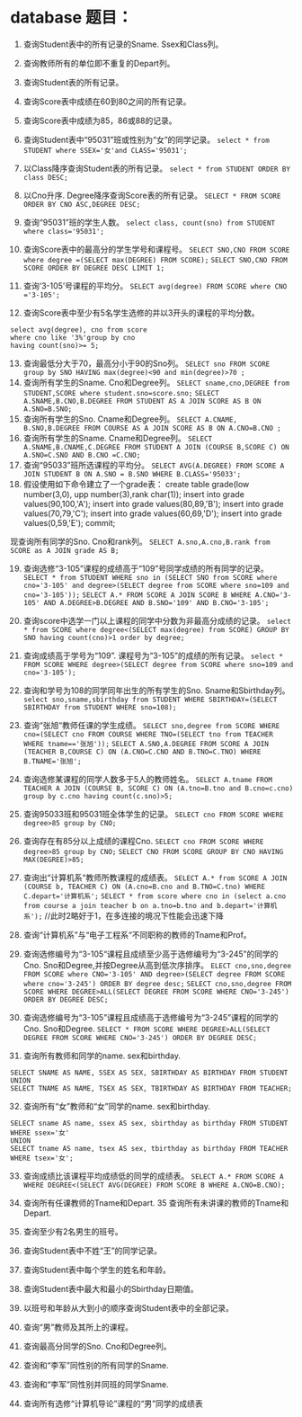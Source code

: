 # database 题目：

1. 查询Student表中的所有记录的Sname. Ssex和Class列。
2. 查询教师所有的单位即不重复的Depart列。
3. 查询Student表的所有记录。
4. 查询Score表中成绩在60到80之间的所有记录。
5. 查询Score表中成绩为85，86或88的记录。
6. 查询Student表中“95031”班或性别为“女”的同学记录。
`select * from STUDENT where SSEX='女'and CLASS='95031';`

7. 以Class降序查询Student表的所有记录。
`select * from STUDENT ORDER BY class DESC;`

8. 以Cno升序. Degree降序查询Score表的所有记录。
`SELECT * FROM SCORE ORDER BY CNO ASC,DEGREE DESC;`

9. 查询“95031”班的学生人数。
`select class, count(sno) from STUDENT where class='95031';`

1.  查询Score表中的最高分的学生学号和课程号。
`SELECT SNO,CNO FROM SCORE where degree =(SELECT max(DEGREE) FROM SCORE);`
`SELECT SNO,CNO FROM SCORE ORDER BY DEGREE DESC LIMIT 1;`
11. 查询‘3-105’号课程的平均分。
`SELECT avg(degree) FROM SCORE where CNO ='3-105';`
12. 查询Score表中至少有5名学生选修的并以3开头的课程的平均分数。

```
select avg(degree), cno from score
where cno like '3%'group by cno
having count(sno)>= 5;
```
13. 查询最低分大于70，最高分小于90的Sno列。
`SELECT sno FROM SCORE group by SNO HAVING max(degree)<90 and min(degree)>70 ;`
14. 查询所有学生的Sname. Cno和Degree列。
`SELECT sname,cno,DEGREE from STUDENT,SCORE where student.sno=score.sno;`
`SELECT A.SNAME,B.CNO,B.DEGREE FROM STUDENT AS A JOIN SCORE AS B ON A.SNO=B.SNO;`
15. 查询所有学生的Sno. Cname和Degree列。
`SELECT A.CNAME, B.SNO,B.DEGREE FROM COURSE AS A JOIN SCORE AS B ON A.CNO=B.CNO ;`
16. 查询所有学生的Sname. Cname和Degree列。
`SELECT A.SNAME,B.CNAME,C.DEGREE FROM STUDENT A JOIN (COURSE B,SCORE C) ON A.SNO=C.SNO AND B.CNO =C.CNO;`
17. 查询“95033”班所选课程的平均分。
`SELECT AVG(A.DEGREE) FROM SCORE A JOIN STUDENT B ON A.SNO = B.SNO WHERE B.CLASS='95033';`
18. 假设使用如下命令建立了一个grade表：
create table grade(low number(3,0), upp number(3),rank char(1));
insert into grade values(90,100,'A');
insert into grade values(80,89,'B');
insert into grade values(70,79,'C');
insert into grade values(60,69,'D');
insert into grade values(0,59,'E');
commit;

现查询所有同学的Sno. Cno和rank列。
`SELECT A.sno,A.cno,B.rank from SCORE as A JOIN grade AS B;`

19. 查询选修“3-105”课程的成绩高于“109”号同学成绩的所有同学的记录。
`SELECT * from STUDENT WHERE sno in (SELECT SNO from SCORE where cno='3-105' and degree>(SELECT degree from SCORE where sno=109 and cno='3-105'));`
`SELECT A.* FROM SCORE A JOIN SCORE B WHERE A.CNO='3-105' AND A.DEGREE>B.DEGREE AND B.SNO='109' AND B.CNO='3-105';`

20. 查询score中选学一门以上课程的同学中分数为非最高分成绩的记录。
`select * from SCORE where degree<(SELECT max(degree) from SCORE) GROUP BY SNO having count(cno)>1 order by degree;`

21. 查询成绩高于学号为“109”. 课程号为“3-105”的成绩的所有记录。
`select * FROM SCORE WHERE degree>(SELECT degree from SCORE where sno=109 and cno='3-105');`

22. 查询和学号为108的同学同年出生的所有学生的Sno. Sname和Sbirthday列。
`select sno,sname,sbirthday from STUDENT WHERE SBIRTHDAY=(SELECT SBIRTHDAY from STUDENT WHERE sno=108);`

23. 查询“张旭“教师任课的学生成绩。
`SELECT sno,degree from SCORE WHERE cno=(SELECT cno FROM COURSE WHERE TNO=(SELECT tno from TEACHER WHERE tname=='张旭'));`
`SELECT A.SNO,A.DEGREE FROM SCORE A JOIN (TEACHER B,COURSE C) ON (A.CNO=C.CNO AND B.TNO=C.TNO) WHERE B.TNAME='张旭';`

24. 查询选修某课程的同学人数多于5人的教师姓名。
`SELECT A.tname FROM TEACHER A JOIN (COURSE B, SCORE C) ON (A.tno=B.tno and B.cno=c.cno) group by c.cno having count(c.sno)>5;`

25. 查询95033班和95031班全体学生的记录。
`SELECT cno FROM SCORE WHERE degree>85 group by CNO;`
26. 查询存在有85分以上成绩的课程Cno.
`SELECT cno FROM SCORE WHERE degree>85 group by CNO;`
`SELECT CNO FROM SCORE GROUP BY CNO HAVING MAX(DEGREE)>85;`

27. 查询出“计算机系“教师所教课程的成绩表。
`SELECT A.* from SCORE A JOIN (COURSE b, TEACHER C) ON (A.cno=B.cno and B.TNO=C.tno) WHERE C.depart='计算机系';`
`SELECT * from score where cno in (select a.cno from course a join teacher b on a.tno=b.tno and b.depart='计算机系');`
//此时2略好于1，在多连接的境况下性能会迅速下降

28. 查询“计算机系”与“电子工程系“不同职称的教师的Tname和Prof。

29. 查询选修编号为“3-105“课程且成绩至少高于选修编号为“3-245”的同学的Cno. Sno和Degree,并按Degree从高到低次序排序。
`ELECT cno,sno,degree FROM SCORE where CNO='3-105' AND degree>(SELECT degree FROM SCORE where cno='3-245') ORDER BY degree desc;`
`SELECT cno,sno,degree FROM SCORE WHERE DEGREE>ALL(SELECT DEGREE FROM SCORE WHERE CNO='3-245') ORDER BY DEGREE DESC;`

30. 查询选修编号为“3-105”课程且成绩高于选修编号为“3-245”课程的同学的Cno. Sno和Degree.
`SELECT * FROM SCORE WHERE DEGREE>ALL(SELECT DEGREE FROM SCORE WHERE CNO='3-245') ORDER BY DEGREE DESC;`

31. 查询所有教师和同学的name. sex和birthday.

```
SELECT SNAME AS NAME, SSEX AS SEX, SBIRTHDAY AS BIRTHDAY FROM STUDENT
UNION
SELECT TNAME AS NAME, TSEX AS SEX, TBIRTHDAY AS BIRTHDAY FROM TEACHER;
```

32. 查询所有“女”教师和“女”同学的name. sex和birthday.

```
SELECT sname AS name, ssex AS sex, sbirthday as birthday FROM STUDENT WHERE ssex='女'
UNION
SELECT tname AS name, tsex AS sex, tbirthday as birthday FROM TEACHER WHERE tsex='女';
```

33. 查询成绩比该课程平均成绩低的同学的成绩表。
`SELECT A.* FROM SCORE A WHERE DEGREE<(SELECT AVG(DEGREE) FROM SCORE B WHERE A.CNO=B.CNO);`

34. 查询所有任课教师的Tname和Depart.
35  查询所有未讲课的教师的Tname和Depart.
36. 查询至少有2名男生的班号。
37. 查询Student表中不姓“王”的同学记录。
38. 查询Student表中每个学生的姓名和年龄。
39. 查询Student表中最大和最小的Sbirthday日期值。
40. 以班号和年龄从大到小的顺序查询Student表中的全部记录。
41. 查询“男”教师及其所上的课程。
42. 查询最高分同学的Sno. Cno和Degree列。
43. 查询和“李军”同性别的所有同学的Sname.
44. 查询和“李军”同性别并同班的同学Sname.
45. 查询所有选修“计算机导论”课程的“男”同学的成绩表
